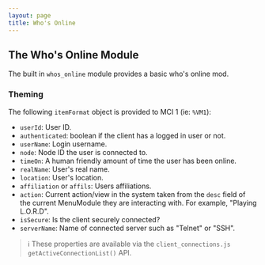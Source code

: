 ```yaml
---
layout: page
title: Who's Online
---
```

## The Who's Online Module
The built in `whos_online` module provides a basic who's online mod.

### Theming
The following `itemFormat` object is provided to MCI 1 (ie: `%VM1`):
* `userId`: User ID.
* `authenticated`: boolean if the client has a logged in user or not.
* `userName`: Login username.
* `node`: Node ID the user is connected to.
* `timeOn`: A human friendly amount of time the user has been online.
* `realName`: User's real name.
* `location`: User's location.
* `affiliation` or `affils`: Users affiliations.
* `action`: Current action/view in the system taken from the `desc` field of the current MenuModule they are interacting with. For example, "Playing L.O.R.D".
* `isSecure`: Is the client securely connected?
* `serverName`: Name of connected server such as "Telnet" or "SSH".

> :information_source: These properties are available via the `client_connections.js` `getActiveConnectionList()` API.

